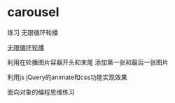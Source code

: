# carousel
练习 无限循环轮播

[无限循环轮播](https://gzygzy00.github.io/carousel/)

利用在轮播图片容器开头和末尾 添加第一张和最后一张图片

利用js jQuery的animate和css功能实现效果

面向对象的编程思维练习
